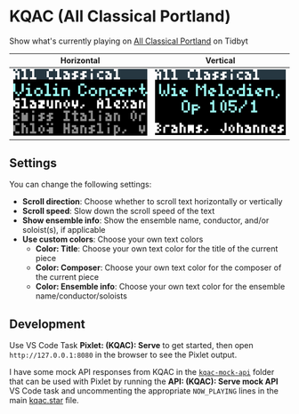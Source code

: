# KQAC (All Classical Portland)

Show what's currently playing on [All Classical Portland](https://allclassical.org) on Tidbyt

| Horizontal                                       | Vertical                                       |
| ------------------------------------------------ | ---------------------------------------------- |
| ![KQAC "Now Playing"](/kqac/kqac-horizontal.gif) | ![KQAC "Now Playing"](/kqac/kqac-vertical.gif) |

## Settings

You can change the following settings:

- **Scroll direction**: Choose whether to scroll text horizontally or vertically
- **Scroll speed**: Slow down the scroll speed of the text
- **Show ensemble info**: Show the ensemble name, conductor, and/or soloist(s), if applicable
- **Use custom colors**: Choose your own text colors
  - **Color: Title**: Choose your own text color for the title of the current piece
  - **Color: Composer**: Choose your own text color for the composer of the current piece
  - **Color: Ensemble info**: Choose your own text color for the ensemble name/conductor/soloists

## Development

Use VS Code Task **Pixlet: (KQAC): Serve** to get started, then open `http://127.0.0.1:8080` in the browser to see the Pixlet output.

I have some mock API responses from KQAC in the [`kqac-mock-api`](kqac-mock-api) folder that can be used with Pixlet by running the **API: (KQAC): Serve mock API** VS Code task and uncommenting the appropriate `NOW_PLAYING` lines in the main [kqac.star](/kqac/kqac.star) file.
